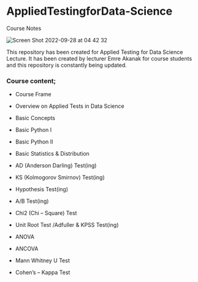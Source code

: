 # AppliedTestingforData-Science
Course Notes



![Screen Shot 2022-09-28 at 04 42 32](https://user-images.githubusercontent.com/53918883/192668233-ad84bb62-c3dd-4df8-b460-37c0fb3ffa0b.png)











This repository has been created for Applied Testing for Data Science Lecture. It has been created by lecturer Emre Akanak for course students and this repository is constantly being updated. 



### Course content;

- Course Frame 

- Overview on Applied Tests in Data Science

- Basic Concepts

- Basic Python I 

- Basic Python II 

- Basic Statistics & Distribution 

- AD (Anderson Darling) Test(ing)

- KS (Kolmogorov Smirnov) Test(ing)

- Hypothesis Test(ing)

- A/B Test(ing)

- Chi2 (Chi – Square) Test

- Unit Root Test /Adfuller & KPSS Test(ing)

- ANOVA

- ANCOVA

- Mann Whitney U Test

- Cohen’s – Kappa Test 


